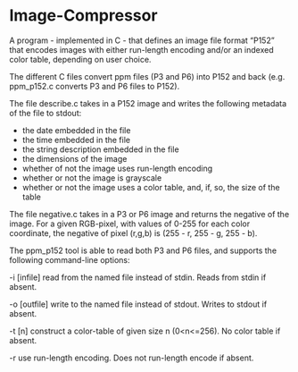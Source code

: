 # Image-Compressor
A program - implemented in C - that defines an image file format “P152” that encodes images with either run-length encoding and/or an indexed color table, depending on user choice.

The different C files convert ppm files (P3 and P6) into P152 and back (e.g. ppm_p152.c converts P3 and P6 files to P152).

The file describe.c takes in a P152 image and writes the following metadata of the file to stdout:

- the date embedded in the file
- the time embedded in the file
- the string description embedded in the file
- the dimensions of the image
- whether of not the image uses run-length encoding
- whether or not the image is grayscale
- whether or not the image uses a color table, and, if, so, the size of the table

The file negative.c takes in a P3 or P6 image and returns the negative of the image. For a given RGB-pixel, with values of 0-255 for each color coordinate, the negative of pixel (r,g,b) is (255 - r, 255 - g, 255 - b).

The ppm_p152 tool is able to read both P3 and P6 files, and supports the following command-line options:

-i [infile] read from the named file instead of stdin. Reads from stdin if absent.

-o [outfile] write to the named file instead of stdout. Writes to stdout if absent.

-t [n] construct a color-table of given size n (0<n<=256). No color table if absent.

-r use run-length encoding. Does not run-length encode if absent.






